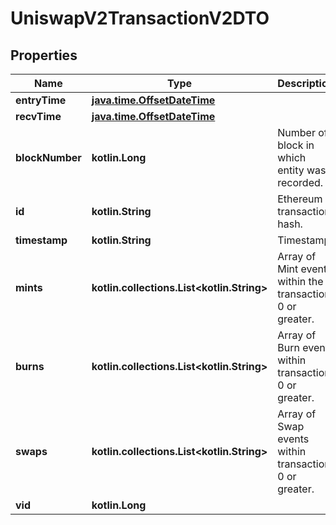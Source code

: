 
# UniswapV2TransactionV2DTO

## Properties
Name | Type | Description | Notes
------------ | ------------- | ------------- | -------------
**entryTime** | [**java.time.OffsetDateTime**](java.time.OffsetDateTime.md) |  |  [optional]
**recvTime** | [**java.time.OffsetDateTime**](java.time.OffsetDateTime.md) |  |  [optional]
**blockNumber** | **kotlin.Long** | Number of block in which entity was recorded. |  [optional]
**id** | **kotlin.String** | Ethereum transaction hash. |  [optional]
**timestamp** | **kotlin.String** | Timestamp. |  [optional]
**mints** | **kotlin.collections.List&lt;kotlin.String&gt;** | Array of Mint events within the transaction, 0 or greater. |  [optional]
**burns** | **kotlin.collections.List&lt;kotlin.String&gt;** | Array of Burn events within transaction, 0 or greater. |  [optional]
**swaps** | **kotlin.collections.List&lt;kotlin.String&gt;** | Array of Swap events within transaction, 0 or greater. |  [optional]
**vid** | **kotlin.Long** |  |  [optional]



